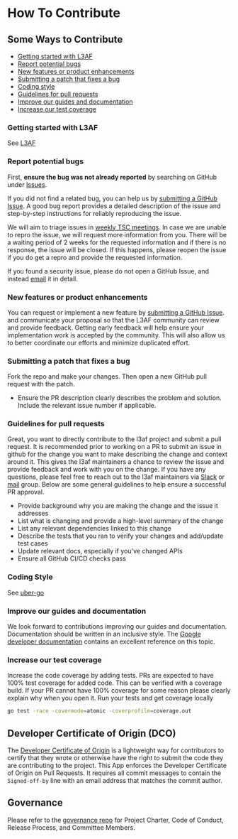 # How To Contribute

## Some Ways to Contribute
- [Getting started with L3AF](#getting-started-with-l3af)
- [Report potential bugs](#report-potential-bugs)
- [New features or product enhancements](#new-features-or-product-enhancements)
- [Submitting a patch that fixes a bug](#submitting-a-patch-that-fixes-a-bug)
- [Coding style](#coding-style)
- [Guidelines for pull requests](#guidelines-for-pull-requests)
- [Improve our guides and documentation](#improve-our-guides-and-documentation)
- [Increase our test coverage](#increase-our-test-coverage)

### Getting started with L3AF

See [L3AF](https://wiki.lfnetworking.org/display/L3AF/Getting+Started+with+L3AF)

### Report potential bugs

First, **ensure the bug was not already reported** by searching on GitHub under
[Issues](https://github.com/l3af-project/l3afd/issues).

If you did not find a related bug, you can help us by
[submitting a GitHub Issue](https://github.com/l3af-project/l3afd/issues/new).
A good bug report provides a detailed description of the issue and step-by-step instructions
for reliably reproducing the issue.

We will aim to triage issues in [weekly TSC meetings](https://wiki.lfnetworking.org/display/L3AF/Community+Meetings).
In case we are unable to repro the issue, we will request more information from you. There will be a waiting period of
2 weeks for the requested information and if there is no response, the issue will be closed. If this happens,
please reopen the issue if you do get a repro and provide the requested information.

If you found a security issue, please do not open a GitHub Issue, and instead [email](mailto:security@lists.l3af.io) it in detail.

### New features or product enhancements

You can request or implement a new feature by [submitting a GitHub Issue](https://github.com/l3af-project/l3afd/issues/new).
and communicate your proposal so that the L3AF community can review and provide feedback. Getting
early feedback will help ensure your implementation work is accepted by the community.
This will also allow us to better coordinate our efforts and minimize duplicated effort.

### Submitting a patch that fixes a bug

Fork the repo and make your changes. Then open a new GitHub pull request with the patch.

* Ensure the PR description clearly describes the problem and solution. Include the relevant issue number
  if applicable.

### Guidelines for pull requests

Great, you want to directly contribute to the l3af project and submit a pull request.
It is recommended prior to working on a PR to submit an issue in github for the change you want
to make describing the change and context around it. This gives the l3af maintainers a chance to review
the issue and provide feedback and work with you on the change. If you have any questions, please
feel free to reach out to the l3af maintainers via [Slack](https://app.slack.com/client/T02GD9YQJUT/C02GRTC0SAD) or
[mail](main@lists.l3af.io) group. Below are some general guidelines to help ensure a successful PR approval.

- Provide background why you are making the change and the issue it addresses
- List what is changing and provide a high-level summary of the change
- List any relevant dependencies linked to this change
- Describe the tests that you ran to verify your changes and add/update test cases
- Update relevant docs, especially if you've changed APIs
- Ensure all GitHub CI/CD checks pass

### Coding Style

See [uber-go](https://github.com/uber-go/guide/blob/master/style.md)

### Improve our guides and documentation

We look forward to contributions improving our guides and documentation.
Documentation should be written in an inclusive style. The [Google developer documentation](https://developers.google.com/style/inclusive-documentation)
contains an excellent reference on this topic.

### Increase our test coverage

Increase the code coverage by adding tests. PRs are expected to have 100% test coverage for added code. This can be
verified with a coverage build. If your PR cannot have 100% coverage for some reason please clearly explain why when
you open it. Run your tests and get coverage locally

```bash
go test -race -covermode=atomic -coverprofile=coverage.out
```

## Developer Certificate of Origin (DCO)

The [Developer Certificate of Origin](https://developercertificate.org/) is a lightweight way for contributors
to certify that they wrote or otherwise have the right to submit the code they are contributing to the project.
This App enforces the Developer Certificate of Origin on Pull Requests. It requires all commit messages to contain
the ```Signed-off-by``` line with an email address that matches the commit author.

## Governance

Please refer to the [governance repo](https://github.com/l3af-project/governance) for Project Charter, Code of Conduct,
Release Process, and Committee Members.
